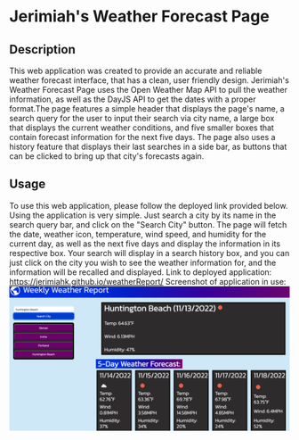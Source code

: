 # Jerimiah's Weather Forecast Page

## Description

This web application was created to provide an accurate and reliable weather forecast interface, that has a clean, user friendly design. Jerimiah's Weather Forecast Page uses the Open Weather Map API to pull the weather information, as well as the DayJS API to get the dates with a proper format.The page features a simple header that displays the page's name, a search query for the user to input their search via city name, a large box that displays the current weather conditions, and five smaller boxes that contain forecast information for the next five days. The page also uses a history feature that displays their last searches in a side bar, as buttons that can be clicked to bring up that city's forecasts again.

## Usage

To use this web application, please follow the deployed link provided below. Using the application is very simple. Just search a city by its name in the search query bar, and click on the "Search City" button. The page will fetch the date, weather icon, temperature, wind speed, and humidity for the current day, as well as the next five days and display the information in its respective box. Your search will display in a search history box, and you can just click on the city you wish to see the weather information for, and the information will be recalled and displayed.
Link to deployed application:
https://jerimiahk.github.io/weatherReport/
Screenshot of application in use:
![](images/Screen%20Shot%202022-11-13%20at%2012.47.31%20PM.png)
